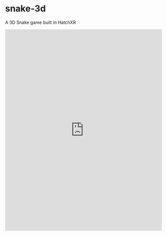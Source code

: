 # snake-3d
A 3D Snake game built in HatchXR

<iframe src="https://play.hatchxr.com/@ArindamDas/Snake-3D-v2/?embedded" allowfullscreen scrolling="no" allow="vr,gyroscope,accelerometer" align="middle" height="650" width="100%" frameborder="0" style="border:none;"></iframe>

